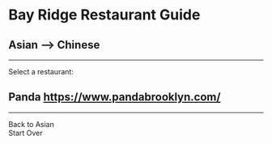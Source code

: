 # Bay Ridge Restaurant Guide
## Asian --> Chinese
---
Select a restaurant:
## Panda https://www.pandabrooklyn.com/
---
Back to Asian  
Start Over